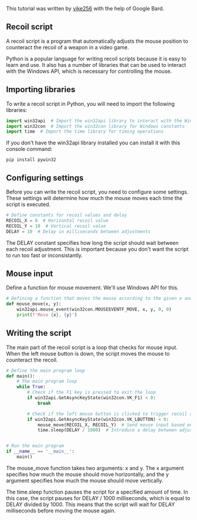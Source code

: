 This tutorial was written by [vike256](https://github.com/vike256) with the help of Google Bard.

## Recoil script
A recoil script is a program that automatically adjusts the mouse position to counteract the recoil of a weapon in a video game.  

Python is a popular language for writing recoil scripts because it is easy to learn and use. It also has a number of libraries that can be used to interact with the Windows API, which is necessary for controlling the mouse.

## Importing libraries
To write a recoil script in Python, you will need to import the following libraries:
```py
import win32api  # Import the win32api library to interact with the Windows API
import win32con  # Import the win32con library for Windows constants
import time  # Import the time library for timing operations
```

If you don't have the win32api library installed you can install it with this console command:  
```
pip install pywin32
```

## Configuring settings
Before you can write the recoil script, you need to configure some settings. These settings will determine how much the mouse moves each time the script is executed.
```py
# Define constants for recoil values and delay
RECOIL_X = 0  # Horizontal recoil value
RECOIL_Y = 10  # Vertical recoil value
DELAY = 10  # Delay in milliseconds between adjustments
```
The DELAY constant specifies how long the script should wait between each recoil adjustment. This is important because you don't want the script to run too fast or inconsistantly.

## Mouse input
Define a function for mouse movement. We'll use Windows API for this.
```py
# Defining a function that moves the mouse according to the given x and y value
def mouse_move(x, y):
    win32api.mouse_event(win32con.MOUSEEVENTF_MOVE, x, y, 0, 0)
    print(f'Move {x}, {y}')
```

## Writing the script
The main part of the recoil script is a loop that checks for mouse input. When the left mouse button is down, the script moves the mouse to counteract the recoil.
```py
# Define the main program loop
def main():
    # The main program loop
    while True:
        # Check if the F1 key is pressed to exit the loop
        if win32api.GetAsyncKeyState(win32con.VK_F1) < 0:
            break

        # Check if the left mouse button is clicked to trigger recoil adjustment
        if win32api.GetAsyncKeyState(win32con.VK_LBUTTON) < 0:
            mouse_move(RECOIL_X, RECOIL_Y)  # Send mouse input based on recoil values
            time.sleep(DELAY / 1000)  # Introduce a delay between adjustments


# Run the main program
if __name__ == '__main__':
    main()
```

The mouse_move function takes two arguments: x and y. The x argument specifies how much the mouse should move horizontally, and the y argument specifies how much the mouse should move vertically.

The time.sleep function pauses the script for a specified amount of time. In this case, the script pauses for DELAY / 1000 milliseconds, which is equal to DELAY divided by 1000. This means that the script will wait for DELAY milliseconds before moving the mouse again.
